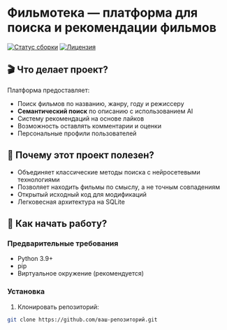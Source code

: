 # Фильмотека — платформа для поиска и рекомендации фильмов

[![Статус сборки](https://img.shields.io/badge/статус-в%20разработке-yellow)](https://github.com/ваш-репозиторий)
[![Лицензия](https://img.shields.io/badge/лицензия-MIT-blue)](https://opensource.org/licenses/MIT)

## 🎬 Что делает проект?
Платформа предоставляет:
- Поиск фильмов по названию, жанру, году и режиссеру
- **Семантический поиск** по описанию с использованием AI
- Систему рекомендаций на основе лайков
- Возможность оставлять комментарии и оценки
- Персональные профили пользователей

## 🌟 Почему этот проект полезен?
- Объединяет классические методы поиска с нейросетевыми технологиями
- Позволяет находить фильмы по смыслу, а не точным совпадениям
- Открытый исходный код для модификаций
- Легковесная архитектура на SQLite

## 🚀 Как начать работу?

### Предварительные требования
- Python 3.9+
- pip
- Виртуальное окружение (рекомендуется)

### Установка
1. Клонировать репозиторий:
```bash
git clone https://github.com/ваш-репозиторий.git